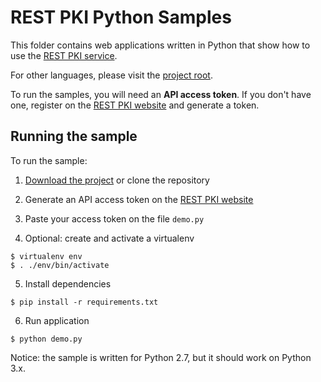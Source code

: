 REST PKI Python Samples
=======================

This folder contains web applications written in Python that show how to use the
[REST PKI service](https://restpki.lacunasoftware.com/).

For other languages, please visit the [project root](https://github.com/LacunaSoftware/RestPkiSamples).

To run the samples, you will need an **API access token**. If you don't have one, register on the
[REST PKI website](https://restpki.lacunasoftware.com/) and generate a token.

Running the sample
------------------

To run the sample:

1. [Download the project](https://github.com/LacunaSoftware/RestPkiSamples/archive/master.zip)
   or clone the repository

2. Generate an API access token on the [REST PKI website](https://restpki.lacunasoftware.com/)

3. Paste your access token on the file `demo.py`
   
4. Optional: create and activate a virtualenv

```
$ virtualenv env
$ . ./env/bin/activate
```

5. Install dependencies

```
$ pip install -r requirements.txt
```

6. Run application

```
$ python demo.py
```

Notice: the sample is written for Python 2.7, but it should work on Python 3.x.

